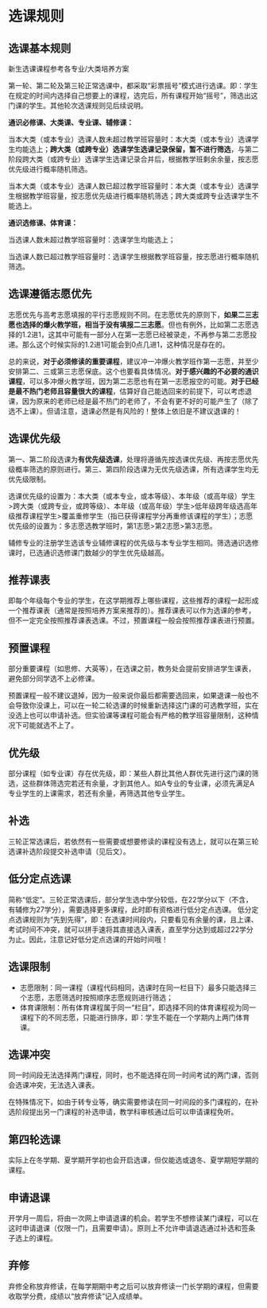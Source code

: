 # 选课规则

## 选课基本规则

新生选课课程参考各专业/大类培养方案

第一轮、第二轮及第三轮正常选课中，都采取“彩票摇号”模式进行选课。即：学生在规定的时间内选择自己想要上的课程，选完后，所有课程开始“摇号”，筛选出这门课的学生。其他轮次选课规则见后续说明。

**通识必修课、大类课、专业课、辅修课：**

当本大类（或本专业）选课人数未超过教学班容量时：本大类（或本专业）选课学生均能选上；**跨大类（或跨专业）选课学生选课记录保留，暂不进行筛选**，与第二阶段跨大类（或跨专业）选课学生选课记录合并后，根据教学班剩余余量，按志愿优先级进行概率随机筛选。

当本大类（或本专业）选课人数已超过教学班容量时：本大类（或本专业）选课学生根据教学班容量，按志愿优先级进行概率随机筛选；跨大类或跨专业选课学生不能选上。

**通识选修课、体育课：**

当选课人数未超过教学班容量时：选课学生均能选上；

当选课人数已超过教学班容量时：选课学生根据教学班容量，按志愿进行概率随机筛选。

## 选课遵循志愿优先

志愿优先与高考志愿填报的平行志愿规则不同。在志愿优先的原则下，**如果二三志愿也选择的爆火教学班，相当于没有填报二三志愿**。但也有例外，比如第二志愿选择的1.2进1，这其中可能有一部分人在第一志愿已经被录走，不再参与第二志愿投递。那么这个时候实际的1.2进1可能会到0点几进1，这种情况是存在的。

总的来说，**对于必须修读的重要课程**，建议冲一冲爆火教学班作第一志愿，并至少安排第二、三或第三志愿保底。这个也要看具体情况。**对于感兴趣的不必要的通识课程**，可以多冲爆火教学班，因为第二志愿也有在第一志愿报空的可能。**对于已经是最不热门老师且容量很大的课程**，估算好自己能选回来的前提下，可以考虑退课，因为原来的老师已经是最不热门的老师了，不会有更不好的可能产生了（除了选不上课）。但请注意，退课必然是有风险的！整体上依旧是不建议退课的！

## 选课优先级

第一、第二阶段选课为**有优先级选课**，处理将遵循先按选课优先级、再按志愿优先级概率筛选的原则进行。第三、第四阶段选课为无优先级选课，所有选课学生均无优先级限制。

选课优先级的设置为：本大类（或本专业，或本等级）、本年级（或高年级）学生>跨大类（或跨专业，或跨等级）、本年级（或高年级）学生>低年级跨年级选高年级推荐课程学生>覆盖重修学生（指已获得课程学分再重修该课程的学生）；志愿优先级的设置为：多志愿选教学班时，第1志愿>第2志愿>第3志愿。

辅修专业的注册学生选该专业辅修课程的优先级与本专业学生相同。筛选通识选修课时，已选通识选修课门数越少的学生优先级越高。

## 推荐课表

即每个年级每个专业的学生，在这学期推荐上哪些课程，这些推荐的课程一起形成一个推荐课表（通常是按照培养方案来推荐的）。推荐课表可以作为选课的参考，但不一定完全按照推荐课表选课。不过，预置课程一般会按照推荐课表进行预置。

## 预置课程

部分重要课程（如思修、大英等），在选课之前，教务处会提前安排进学生课表，避免部分同学选不上必修课。

预置课程一般不建议退掉，因为一般来说你最后都需要选回来，如果退课一般也不会导致你没课上，可以在一轮二轮选课的时候重新选择这门课的可选教学班，实在没选上也可以申请补选。但实验课等课程可能会有严格的教学班容量限制，这种情况下可能就选不上了。

## 优先级

部分课程（如专业课）存在优先级，即：某些人群比其他人群优先进行这门课的筛选，这些群体筛选完若还有余量，才到其他人。如A专业的专业课，必须先满足A专业学生的上课需求，若还有余量，再筛选其他专业学生。

## 补选

三轮正常选课后，若依然有一些需要或想要修读的课程没有选上，就可以在第三轮选课补选阶段提交补选申请（见后文）。

## 低分定点选课

简称“低定”。三轮正常选课后，部分学生选中学分较低，在22学分以下（不含，有辅修为27学分），需要选择更多课程，此时即有资格进行低分定点选课。
低分定点选课规则为“先到先得”，即：在选课时间段内，只要看见有余量的课，且上课、考试时间不冲突，就可以拼手速将其直接选入课表，直至学分达到或超过22学分为止。因此，注意记好低分定点选课的开始时间哦！

## 选课限制

- 志愿限制：同一课程（课程代码相同，选课时在同一栏目下）最多只能选择三个志愿，志愿筛选时按照顺序志愿规则进行筛选；
- 体育课限制：所有体育课程属于同一“栏目”，即选择不同的体育课程视为同一课程下的不同志愿，只能进行排序，即：学生不能在一个学期内上两门体育课。

## 选课冲突

同一时间段无法选择两门课程，同时，也不能选择在同一时间考试的两门课，否则会选课冲突，无法选入课表。

在特殊情况下，如由于转专业等，确实需要修读在同一时间段的多门课程的，在补选阶段提出另一门课程的补选申请，教学科审核通过后可以申请课程免听。

## 第四轮选课

实际上在冬学期、夏学期开学初也会开启选课，但仅能选或退冬、夏学期短学期的课程。

## 申请退课

开学月一周后，将由一次网上申请退课的机会。若学生不想修读某门课程，可以在这时申请退课（仅限一门，且需要申请）。原则上不允许申请退选通过补选和签条子选上的课程。

## 弃修

弃修全称放弃修读，在每学期期中考之后可以放弃修读一门长学期的课程，但需要收取学分费，成绩以“放弃修读”记入成绩单。
